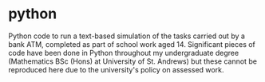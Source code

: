 python
======

Python code to run a text-based simulation of the tasks carried out by a bank ATM, completed as part of school work aged 14. 
Significant pieces of code have been done in Python throughout my undergraduate degree (Mathematics BSc (Hons) at University of St. Andrews) but these cannot be reproduced here due to the university's policy on assessed work. 
